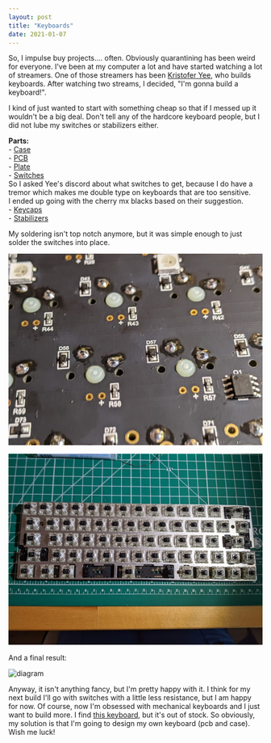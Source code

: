 ```yaml
---
layout: post
title: "Keyboards"
date: 2021-01-07
---
```


So, I impulse buy projects.... often.  Obviously quarantining has been
weird for everyone.  I've been at my computer a lot and have started watching
a lot of streamers.  One of those streamers has been [Kristofer Yee](https://www.twitch.tv/kristoferyee), who builds keyboards.  After watching two streams,
I decided, "I'm gonna build a keyboard!".  

I kind of just wanted to start with something cheap so that if I messed up
it wouldn't be a big deal.  Don't tell any of the hardcore keyboard people, but
I did not lube my switches or stabilizers either.

**Parts:**\
    - [Case](https://kbdfans.com/collections/60-layout-case/products/60-plastic-case?variant=36020992077)\
    - [PCB](https://kbdfans.com/collections/60/products/dz60-60-pcb)\
    - [Plate](https://kbdfans.com/collections/60-layout-plate-1/products/dz60-cnc-aluminum-plate)\
    - [Switches](https://kbdfans.com/collections/cherry-switches/products/cherry-rgb-switches-black-red-blue-brown-sliver-10pcs?variant=18561931608122)\
        So I asked Yee's discord about what switches to get, because I do have
        a tremor which makes me double type on keyboards that are too sensitive.  
        I ended up going with the cherry mx blacks based on their suggestion.\
    - [Keycaps](https://www.amazon.com/gp/product/B08FTGL1RL/ref=ppx_yo_dt_b_asin_title_o02_s00?ie=UTF8&psc=1)\
    - [Stabilizers](https://kbdfans.com/collections/keyboard-stabilizer/products/gmk-screw-in-stabilizers?variant=22154915348528)

My soldering isn't top notch anymore, but it was simple enough to just solder
the switches into place.

![diagram](https://github.com/ilally93/ilally93.github.io/blob/master/photos/solder.jpg?raw=true)

![diagram](https://github.com/ilally93/ilally93.github.io/blob/master/photos/keeb.jpg?raw=true)

And a final result:

![diagram](https://github.com/ilally93/ilally93.github.io/blob/master/photos/firstBuild.gif?raw=true)

Anyway, it isn't anything fancy, but I'm pretty happy with it.  I think
for my next build I'll go with switches with a little less resistance, but
I am happy for now.  Of course, now I'm obsessed with mechanical keyboards
and I just want to build more.  I find
[this keyboard](https://drop.com/buy/infinity-ergodox#overview), but it's out of stock.  So obviously, my solution is that I'm going to design
my own keyboard (pcb and case).  Wish me luck!
